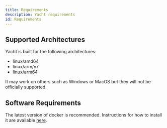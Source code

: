 ```yaml
---
title: Requirements
description: Yacht requirements
id: Requirements
---
```


## Supported Architectures
Yacht is built for the following architectures:

* linux/amd64
* linux/arm/v7
* linux/arm64

It may work on others such as Windows or MacOS but they will not be officially supported.

## Software Requirements
The latest version of docker is recommended. Instructions for how to install it are available [here](https://docs.docker.com/engine/install/).